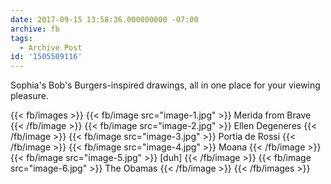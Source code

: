 ```yaml
---
date: 2017-09-15 13:58:36.000000000 -07:00
archive: fb
tags: 
  - Archive Post
id: '1505509116'
---
```


Sophia's Bob's Burgers-inspired drawings, all in one place for your viewing pleasure.

{{< fb/images >}}
{{< fb/image src="image-1.jpg" >}}
Merida from Brave
{{< /fb/image >}}
{{< fb/image src="image-2.jpg" >}}
Ellen Degeneres
{{< /fb/image >}}
{{< fb/image src="image-3.jpg" >}}
Portia de Rossi
{{< /fb/image >}}
{{< fb/image src="image-4.jpg" >}}
Moana
{{< /fb/image >}}
{{< fb/image src="image-5.jpg" >}}
[duh]
{{< /fb/image >}}
{{< fb/image src="image-6.jpg" >}}
The Obamas
{{< /fb/image >}}
{{< /fb/images >}}

